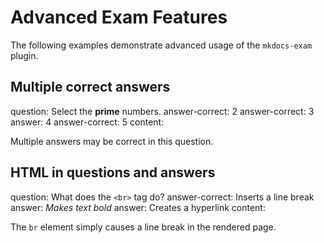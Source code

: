 # Advanced Exam Features

The following examples demonstrate advanced usage of the `mkdocs-exam` plugin.

## Multiple correct answers

<exam>
question: Select the <strong>prime</strong> numbers.
answer-correct: 2
answer-correct: 3
answer: 4
answer-correct: 5
content:

<p>Multiple answers may be correct in this question.</p>
</exam>

## HTML in questions and answers

<exam>
question: What does the <code>&lt;br&gt;</code> tag do?
answer-correct: Inserts a line break
answer: <em>Makes text bold</em>
answer: Creates a hyperlink
content:

<p>The <code>br</code> element simply causes a line break in the rendered page.</p>
</exam>
